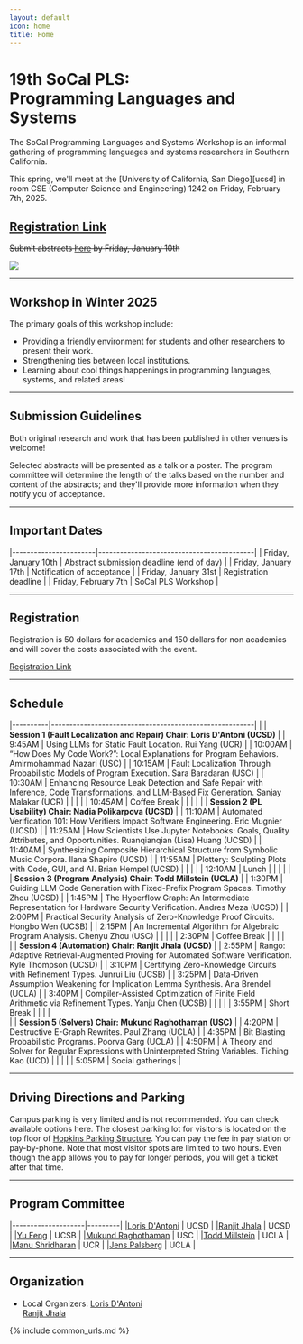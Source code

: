 ```yaml
---
layout: default
icon: home
title: Home
---
```


# 19th SoCal PLS: <br> Programming Languages and Systems

The SoCal Programming Languages and Systems Workshop is an informal gathering of
programming languages and systems researchers in Southern California.

This spring, we'll meet at the [University of California, San Diego][ucsd] in room CSE (Computer Science and Engineering) 1242 on
Friday, February 7th, 2025.

## [Registration Link](https://www.eventbrite.com/e/1146554438189) ##

<s> Submit abstracts [here](https://docs.google.com/forms/d/e/1FAIpQLSf2X31DYMV4r3mbJvN0dsblQHaJ_ljmBfgc8zFcVxRX2XX1bg/viewform?pli=1) by Friday, January 10th </s>

<img src="https://www.everydaycalifornia.com/cdn/shop/articles/unnamed_be0d7cf0-c8fc-4196-b3f3-2f8cc523de71.jpg?v=1664907751&width=1400">

---

## Workshop in Winter 2025

The primary goals of this workshop include:

* Providing a friendly environment for students and other researchers to present
  their work.
* Strengthening ties between local institutions.
* Learning about cool things happenings in programming languages, systems, and related areas!

---

## Submission Guidelines

Both original research and work that has been published in other venues is welcome!

Selected abstracts will be presented as a talk or a poster. The program
committee will determine the length of the talks based on the number and content
of the abstracts; and they'll provide more information when they notify you of
acceptance.

---

## Important Dates

|-----------------------|-------------------------------------------|
| Friday, January 10th  | Abstract submission deadline (end of day) |
| Friday, January 17th  | Notification of acceptance                |
| Friday, January 31st  | Registration deadline                     |
| Friday, February 7th  | SoCal PLS Workshop                        |

---

## Registration

Registration is 50 dollars for academics and 150 dollars for non academics and will cover the costs associated with the event.

[Registration Link](https://www.eventbrite.com/e/1146554438189)

---


## Schedule

|----------|--------------------------------------------------------| 
| | **Session 1 (Fault Localization and Repair) Chair: Loris D'Antoni (UCSD)** | 
| 9:45AM | Using LLMs for Static Fault Location. Rui Yang (UCR) | 
| 10:00AM | “How Does My Code Work?”: Local Explanations for Program Behaviors. Amirmohammad Nazari (USC) | 
| 10:15AM | Fault Localization Through Probabilistic Models of Program Execution. Sara Baradaran (USC) | 
| 10:30AM | Enhancing Resource Leak Detection and Safe Repair with Inference, Code Transformations, and LLM-Based Fix Generation. Sanjay Malakar (UCR) | 
| | | 
| 10:45AM | Coffee Break | 
| | | 
| | **Session 2 (PL Usability) Chair: Nadia Polikarpova (UCSD)** | 
| 11:10AM | Automated Verification 101: How Verifiers Impact Software Engineering. Eric Mugnier (UCSD) | 
| 11:25AM | How Scientists Use Jupyter Notebooks: Goals, Quality Attributes, and Opportunities. Ruanqianqian (Lisa) Huang (UCSD) | 
| 11:40AM | Synthesizing Composite Hierarchical Structure from Symbolic Music Corpora. Ilana Shapiro (UCSD) | 
| 11:55AM | Plottery: Sculpting Plots with Code, GUI, and AI. Brian Hempel (UCSD) | 
| | | 
| 12:10AM | Lunch | 
| | | 
| | **Session 3 (Program Analysis) Chair: Todd Millstein (UCLA)** | 
| 1:30PM | Guiding LLM Code Generation with Fixed-Prefix Program Spaces. Timothy Zhou (UCSD) | 
| 1:45PM | The Hyperflow Graph: An Intermediate Representation for Hardware Security Verification. Andres Meza (UCSD) | 
| 2:00PM | Practical Security Analysis of Zero-Knowledge Proof Circuits. Hongbo Wen (UCSB) | 
| 2:15PM | An Incremental Algorithm for Algebraic Program Analysis. Chenyu Zhou (USC) | 
| | | 
| 2:30PM | Coffee Break | 
| | |  
| | **Session 4 (Automation) Chair: Ranjit Jhala (UCSD)** | 
| 2:55PM | Rango: Adaptive Retrieval-Augmented Proving for Automated Software Verification. Kyle Thompson (UCSD) |
| 3:10PM | Certifying Zero-Knowledge Circuits with Refinement Types. Junrui Liu (UCSB) | 
| 3:25PM | Data-Driven Assumption Weakening for Implication Lemma Synthesis. Ana Brendel (UCLA) | 
| 3:40PM | Compiler-Assisted Optimization of Finite Field Arithmetic via Refinement Types. Yanju Chen (UCSB) | 
| | | 
| 3:55PM | Short Break | 
| | |  
| | **Session 5 (Solvers) Chair: Mukund Raghothaman (USC)** | 
| 4:20PM | Destructive E-Graph Rewrites. Paul Zhang (UCLA) | 
| 4:35PM | Bit Blasting Probabilistic Programs. Poorva Garg (UCLA) | 
| 4:50PM | A Theory and Solver for Regular Expressions with Uninterpreted String Variables. Tiching Kao (UCD) | 
| | | 
| 5:05PM | Social gatherings |


---

## Driving Directions and Parking

Campus parking is very limited and is not recommended. You can check available options here. The closest parking lot for visitors is located on the top floor of [Hopkins Parking Structure](https://www.google.com/maps/place/Hopkins+Parking/@32.8837791,-117.2419775,17z/data=!3m1!4b1!4m6!3m5!1s0x80dc06c1e6156103:0xc6690b999c002d97!8m2!3d32.8837791!4d-117.2394026!16s%2Fg%2F1jky0r__3?entry=tts). You can pay the fee in pay station or pay-by-phone. Note that most visitor spots are limited to two hours. Even though the app allows you to pay for longer periods, you will get a ticket after that time.



---

## Program Committee

|--------------------|---------|
|[Loris D'Antoni](https://cseweb.ucsd.edu/~ldantoni/)               | UCSD     |
|[Ranjit Jhala](https://ranjitjhala.github.io/) | UCSD  |
|[Yu Feng](https://fredfeng.github.io/) | UCSB  |
|[Mukund Raghothaman](https://r-mukund.github.io/) | USC |
|[Todd Millstein](http://web.cs.ucla.edu/~todd/) | UCLA  |
|[Manu Shridharan](https://manu.sridharan.net/) | UCR  |
|[Jens Palsberg](https://web.cs.ucla.edu/~palsberg/) | UCLA  |

---


## Organization

<!--* Mailing List: socal@lists.ucla.edu
  [(subscribe)](http://lists.ucla.edu/cgi-bin/mailman/listinfo/socal)
  -->  
* Local Organizers:
  [Loris D'Antoni](https://cseweb.ucsd.edu/~ldantoni/)  
[Ranjit Jhala](https://ranjitjhala.github.io/)  

{% include common_urls.md %}
